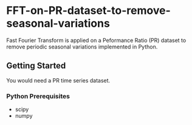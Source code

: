 # FFT-on-PR-dataset-to-remove-seasonal-variations
Fast Fourier Transform is applied on a Peformance Ratio (PR) dataset to remove periodic seasonal variations implemented in Python. 


## Getting Started
You would need a PR time series dataset. 

### Python Prerequisites
* scipy
* numpy


